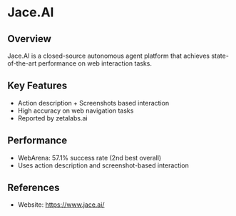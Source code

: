 # Jace.AI

## Overview
Jace.AI is a closed-source autonomous agent platform that achieves state-of-the-art performance on web interaction tasks.

## Key Features
- Action description + Screenshots based interaction
- High accuracy on web navigation tasks
- Reported by zetalabs.ai

## Performance
- WebArena: 57.1% success rate (2nd best overall)
- Uses action description and screenshot-based interaction

## References
- Website: https://www.jace.ai/
